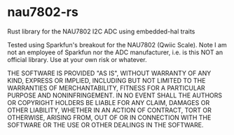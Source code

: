 # nau7802-rs
Rust library for the NAU7802 I2C ADC using embedded-hal traits

Tested using Sparkfun's breakout for the NAU7802 (Qwiic Scale). Note I am not an employee of Sparkfun nor the ADC manufacturer, i.e. is this NOT an official library. Use at your own risk or whatever.

THE SOFTWARE IS PROVIDED "AS IS", WITHOUT WARRANTY OF ANY KIND, EXPRESS OR IMPLIED, INCLUDING BUT NOT LIMITED TO THE WARRANTIES OF MERCHANTABILITY, FITNESS FOR A PARTICULAR PURPOSE AND NONINFRINGEMENT. IN NO EVENT SHALL THE AUTHORS OR COPYRIGHT HOLDERS BE LIABLE FOR ANY CLAIM, DAMAGES OR OTHER LIABILITY, WHETHER IN AN ACTION OF CONTRACT, TORT OR OTHERWISE, ARISING FROM, OUT OF OR IN CONNECTION WITH THE SOFTWARE OR THE USE OR OTHER DEALINGS IN THE SOFTWARE.
